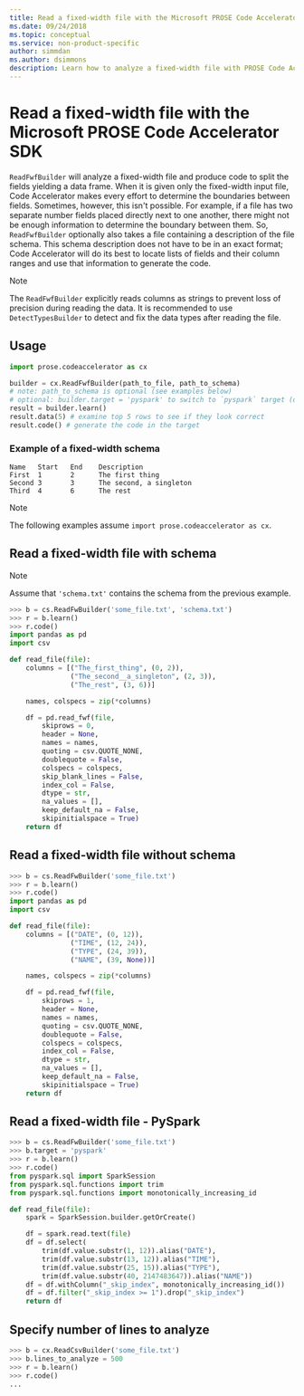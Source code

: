 ```yaml
---
title: Read a fixed-width file with the Microsoft PROSE Code Accelerator SDK - Python
ms.date: 09/24/2018
ms.topic: conceptual
ms.service: non-product-specific
author: simmdan
ms.author: dsimmons
description: Learn how to analyze a fixed-width file with PROSE Code Accelerator for Python.
---
```


# Read a fixed-width file with the Microsoft PROSE Code Accelerator SDK

`ReadFwfBuilder` will analyze a fixed-width file and produce code to split the fields yielding a data frame.  When it is
given only the fixed-width input file, Code Accelerator makes every effort to determine the boundaries between fields.
Sometimes, however, this isn't possible. For example, if a file has two separate number fields placed directly next to one
another, there might not be enough information to determine the boundary between them.  So,
`ReadFwfBuilder` optionally also takes a file containing a description of the file schema.  This schema
description does not have to be in an exact format; Code Accelerator will do its best to locate lists of fields and their column
ranges and use that information to generate the code.

> [!NOTE]
> The `ReadFwfBuilder` explicitly reads columns as strings to prevent loss of precision during reading the data.
> It is recommended to use `DetectTypesBuilder` to detect and fix the data types after reading the file. 

## Usage

```python
import prose.codeaccelerator as cx

builder = cx.ReadFwfBuilder(path_to_file, path_to_schema)
# note: path_to_schema is optional (see examples below)
# optional: builder.target = 'pyspark' to switch to `pyspark` target (default is 'pandas')
result = builder.learn()
result.data(5) # examine top 5 rows to see if they look correct
result.code() # generate the code in the target
```

### Example of a fixed-width schema

```text
Name   Start   End    Description
First  1       2      The first thing
Second 3       3      The second, a singleton
Third  4       6      The rest
```

> [!NOTE]
> The following examples assume `import prose.codeaccelerator as cx`.

## Read a fixed-width file with schema

> [!NOTE]
> Assume that `'schema.txt'` contains the schema from the previous example.

```python
>>> b = cs.ReadFwBuilder('some_file.txt', 'schema.txt')
>>> r = b.learn()
>>> r.code()
import pandas as pd
import csv

def read_file(file):
    columns = [("The_first_thing", (0, 2)),
               ("The_second__a_singleton", (2, 3)),
               ("The_rest", (3, 6))]

    names, colspecs = zip(*columns)

    df = pd.read_fwf(file,
        skiprows = 0,
        header = None,
        names = names,
        quoting = csv.QUOTE_NONE,
        doublequote = False,
        colspecs = colspecs,
        skip_blank_lines = False,
        index_col = False,
        dtype = str,
        na_values = [],
        keep_default_na = False,
        skipinitialspace = True)
    return df

```

## Read a fixed-width file without schema

```python
>>> b = cs.ReadFwBuilder('some_file.txt')
>>> r = b.learn()
>>> r.code()
import pandas as pd
import csv

def read_file(file):
    columns = [("DATE", (0, 12)),
               ("TIME", (12, 24)),
               ("TYPE", (24, 39)),
               ("NAME", (39, None))]

    names, colspecs = zip(*columns)

    df = pd.read_fwf(file,
        skiprows = 1,
        header = None,
        names = names,
        quoting = csv.QUOTE_NONE,
        doublequote = False,
        colspecs = colspecs,
        index_col = False,
        dtype = str,
        na_values = [],
        keep_default_na = False,
        skipinitialspace = True)
    return df

```

## Read a fixed-width file - PySpark

```python
>>> b = cs.ReadFwBuilder('some_file.txt')
>>> b.target = 'pyspark'
>>> r = b.learn()
>>> r.code()
from pyspark.sql import SparkSession
from pyspark.sql.functions import trim
from pyspark.sql.functions import monotonically_increasing_id

def read_file(file):
    spark = SparkSession.builder.getOrCreate()

    df = spark.read.text(file)
    df = df.select(
        trim(df.value.substr(1, 12)).alias("DATE"),
        trim(df.value.substr(13, 12)).alias("TIME"),
        trim(df.value.substr(25, 15)).alias("TYPE"),
        trim(df.value.substr(40, 2147483647)).alias("NAME"))
    df = df.withColumn("_skip_index", monotonically_increasing_id())
    df = df.filter("_skip_index >= 1").drop("_skip_index")
    return df

```

## Specify number of lines to analyze

```python
>>> b = cx.ReadCsvBuilder('some_file.txt')
>>> b.lines_to_analyze = 500
>>> r = b.learn()
>>> r.code()
...

```